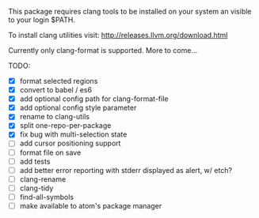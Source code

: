 This package requires clang tools to be installed on your system an visible to your login $PATH.

To install clang utilities visit: http://releases.llvm.org/download.html

Currently only clang-format is supported. More to come...

TODO:
  - [x] format selected regions
  - [x] convert to babel / es6
  - [x] add optional config path for clang-format-file
  - [x] add optional config style parameter
  - [x] rename to clang-utils
  - [x] split one-repo-per-package
  - [x] fix bug with multi-selection state
  - [ ] add cursor positioning support
  - [ ] format file on save
  - [ ] add tests
  - [ ] add better error reporting with stderr displayed as alert, w/ etch?
  - [ ] clang-rename
  - [ ] clang-tidy
  - [ ] find-all-symbols
  - [ ] make available to atom's package manager
